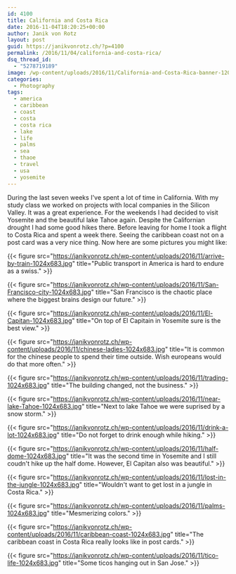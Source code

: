 ```yaml
---
id: 4100
title: California and Costa Rica
date: 2016-11-04T18:20:25+00:00
author: Janik von Rotz
layout: post
guid: https://janikvonrotz.ch/?p=4100
permalink: /2016/11/04/california-and-costa-rica/
dsq_thread_id:
  - "5278719189"
image: /wp-content/uploads/2016/11/California-and-Costa-Rica-banner-1200x559.jpg
categories:
  - Photography
tags:
  - america
  - caribbean
  - coast
  - costa
  - costa rica
  - lake
  - life
  - palms
  - sea
  - thaoe
  - travel
  - usa
  - yosemite
---
```

During the last seven weeks I've spent a lot of time in California. With my study class we worked on projects with local companies in the Silicon Valley. It was a great experience. For the weekends I had decided to visit Yosemite and the beautiful lake Tahoe again. Despite the Californian drought I had some good hikes there. Before leaving for home I took a flight to Costa Rica and spent a week there. Seeing the caribbean  coast not on a post card was a very nice thing. Now here are some pictures you might like:

{{< figure src="https://janikvonrotz.ch/wp-content/uploads/2016/11/arrive-by-train-1024x683.jpg" title="Public transport in America is hard to endure as a swiss." >}}

<!--more-->

{{< figure src="https://janikvonrotz.ch/wp-content/uploads/2016/11/San-Francisco-city-1024x683.jpg" title="San Francisco is the chaotic place where the biggest brains design our future." >}}

{{< figure src="https://janikvonrotz.ch/wp-content/uploads/2016/11/El-Capitan-1024x683.jpg" title="On top of El Capitain in Yosemite sure is the best view." >}}

{{< figure src="https://janikvonrotz.ch/wp-content/uploads/2016/11/chinese-ladies-1024x683.jpg" title="It is common for the chinese people to spend their time outside. Wish europeans would do that more often." >}}

{{< figure src="https://janikvonrotz.ch/wp-content/uploads/2016/11/trading-1024x683.jpg" title="The building changed, not the business." >}}

{{< figure src="https://janikvonrotz.ch/wp-content/uploads/2016/11/near-lake-Tahoe-1024x683.jpg" title="Next to lake Tahoe we were suprised by a snow storm." >}}

{{< figure src="https://janikvonrotz.ch/wp-content/uploads/2016/11/drink-a-lot-1024x683.jpg" title="Do not forget to drink enough while hiking." >}}

{{< figure src="https://janikvonrotz.ch/wp-content/uploads/2016/11/half-dome-1024x683.jpg" title="It was the second time in Yosemite and I still coudn't hike up the half dome. However, El Capitan also was beautiful." >}}

{{< figure src="https://janikvonrotz.ch/wp-content/uploads/2016/11/lost-in-the-jungle-1024x683.jpg" title="Wouldn't want to get lost in a jungle in Costa Rica." >}}

{{< figure src="https://janikvonrotz.ch/wp-content/uploads/2016/11/palms-1024x683.jpg" title="Mesmerizing colors." >}}

{{< figure src="https://janikvonrotz.ch/wp-content/uploads/2016/11/caribbean-coast-1024x683.jpg" title="The caribbean coast in Costa Rica really looks like in post cards." >}}

{{< figure src="https://janikvonrotz.ch/wp-content/uploads/2016/11/tico-life-1024x683.jpg" title="Some ticos hanging out in San Jose." >}}
